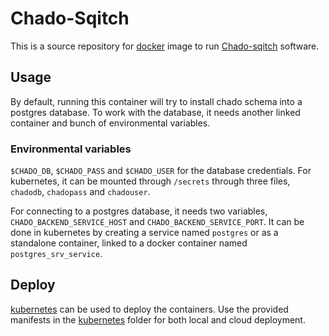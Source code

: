 # Chado-Sqitch
This is a source repository for [docker](http://docker.io) image to run
[Chado-sqitch](http://dictybase.github.io/Chado-Sqitch/) software.

## Usage
By default, running this container will try to install chado schema into
a postgres database. To work with the database, it needs another linked container
and bunch of environmental variables.
### Environmental variables
`$CHADO_DB`, `$CHADO_PASS` and `$CHADO_USER` for the database credentials. For
kubernetes, it can be mounted through `/secrets` through three files,
`chadodb`, `chadopass` and `chadouser`.

For connecting to a postgres database, it needs two variables,
`CHADO_BACKEND_SERVICE_HOST` and `CHADO_BACKEND_SERVICE_PORT`. It can be done in
kubernetes by creating a service named `postgres` or as a standalone container,
linked to a docker container named `postgres_srv_service`.

## Deploy
[kubernetes](http://kubernetes.io) can be used to deploy the containers. Use the provided manifests in
the [kubernetes](kubernetes/) folder for both local and cloud deployment.

